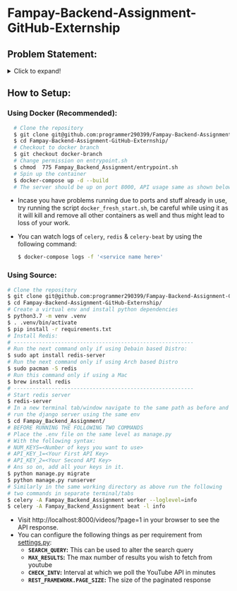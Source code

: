 # Fampay-Backend-Assignment-GitHub-Externship

## Problem Statement:
<details>
  <summary>Click to expand!</summary>

### Basic Requirements:

- [x] Server should call the YouTube API continuously in background (async) with some interval (say 10 seconds) for fetching the latest videos for a predefined search query and should store the data of videos (specifically these fields - Video title, description, publishing datetime, thumbnails URLs and any other fields you require) in a database with proper indexes.

- [x] A GET API which returns the stored video data in a paginated response sorted in descending order of published datetime.

- [x] It should be scalable and optimized.

### Bonus Points:

- [x] Add support for supplying multiple API keys so that if quota is exhausted on one, it automatically uses the next available key.

- [ ] Make a dashboard to view the stored videos with filters and sorting options (optional)

### Instructions:
* You are free to choose any search query, for example: official, cricket, football etc. (choose something that has high frequency of video uploads)
* Try and keep your commit messages clean, and leave comments explaining what you are doing wherever it makes sense.
* Also try and use meaningful variable/function names, and maintain indentation and code style.
* Submission should have a README file containing instructions to run the server and test the API.
* Submission should be done on GitHub Externship Portal.


### Reference:
* [YouTube data v3 API](https://developers.google.com/youtube/v3/getting-started)
* [Search API reference](https://developers.google.com/youtube/v3/docs/search/list)
* To fetch the latest videos you need to specify these: ```type=video, order=date, publishedAfter=<SOME_DATE_TIME>```
Without publishedAfter, it will give you cached results which will be too old
</details>


## How to Setup:

### Using Docker (Recommended):

```bash
  # Clone the repository
  $ git clone git@github.com:programmer290399/Fampay-Backend-Assignment-GitHub-Externship.git
  $ cd Fampay-Backend-Assignment-GitHub-Externship/
  # Checkout to docker branch
  $ git checkout docker-branch
  # Change permission on entrypoint.sh
  $ chmod  775 Fampay_Backend_Assignment/entrypoint.sh
  # Spin up the container 
  $ docker-compose up -d --build
  # The server should be up on port 8000, API usage same as shown below 
  ```

* Incase you have problems running due to ports and stuff already in use, try running the script `docker_fresh_start.sh`, be careful while using it as it will kill and remove all other containers as well and thus might lead to loss of your work.

* You can watch logs of `celery`, `redis` & `celery-beat` by using the following command:
  ```bash
  $ docker-compose logs -f '<service name here>'
  ```
### Using Source:


  ```bash
  # Clone the repository
  $ git clone git@github.com:programmer290399/Fampay-Backend-Assignment-GitHub-Externship.git
  $ cd Fampay-Backend-Assignment-GitHub-Externship/
  # Create a virtual env and install python dependencies
  $ python3.7 -m venv .venv 
  $ . .venv/bin/activate
  $ pip install -r requirements.txt 
  # Install Redis:
  # ---------------------------------------------------------
  # Run the next command only if using Debain based Distro: 
  $ sudo apt install redis-server 
  # Run the next command only if using Arch based Distro 
  $ sudo pacman -S redis
  # Run this command only if using a Mac
  $ brew install redis
  # ---------------------------------------------------------
  # Start redis server
  $ redis-server
  # In a new terminal tab/window navigate to the same path as before and
  # run the django server using the same env
  $ cd Fampay_Backend_Assignment/
  # BEFORE RUNNING THE FOLLOWING TWO COMMANDS
  # Place the .env file on the same level as manage.py
  # With the following syntax:
  # NUM_KEYS=<Number of keys you want to use>
  # API_KEY_1=<Your First API Key>
  # API_KEY_2=<Your Second API Key>
  # Ans so on, add all your keys in it.
  $ python manage.py migrate
  $ python manage.py runserver
  # Similarly in the same working directory as above run the following 
  # two commands in separate terminal/tabs
  $ celery -A Fampay_Backend_Assignment worker --loglevel=info
  $ celery -A Fampay_Backend_Assignment beat -l info
  ```
* Visit http://localhost:8000/videos/?page=1 in your browser to see the API response.
* You can configure the following things as per requirement from [settings.py](Fampay_Backend_Assignment/Fampay_Backend_Assignment/settings.py):
  - **`SEARCH_QUERY`:** This can be used to alter the search query
  - **`MAX_RESULTS`:** The max number of results you wish to fetch from youtube
  - **`CHECK_INTV`:** Interval at which we poll the YouTube API in minutes
  - **`REST_FRAMEWORK.PAGE_SIZE`:** The size of the paginated response 

